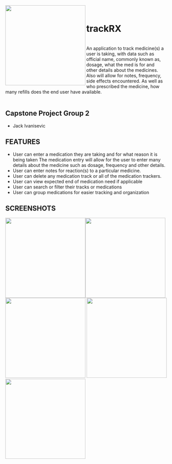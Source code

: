 <img align="left" src="https://tftedu.ca/CapStoneAssets/virus-4953855_1920.png" width="250" >
<br>

# trackRX

<br>
An application to track medicine(s) a user is taking, with data such as official name, commonly known as, dosage, what the med is for and other details about the medicines. Also will allow for notes, frequency, side effects encountered. As well as who prescribed the medicine, how many refills does the end user have available.
<br><br>

## Capstone Project Group 2

- Jack Ivanisevic <br>

## FEATURES

- User can enter a medication they are taking and for what reason it is being taken
  The medication entry will allow for the user to enter many details about the medicine such as dosage, frequency and other details.
- User can enter notes for reaction(s) to a particular medicine.
- User can delete any medication track or all of the medication trackers.
- User can view expected end of medication need if applicable
- User can search or filter their tracks or medications
- User can group medications for easier tracking and organization

## SCREENSHOTS

<img src="https://tftedu.ca/CapStoneAssets/trackRX-home.png" width="250" ><img src="https://tftedu.ca/CapStoneAssets/trackRX-meds.png" width="250" ><img src="https://tftedu.ca/CapStoneAssets/trackRX-delete.png" width="250" >
<img src="https://tftedu.ca/CapStoneAssets/trackRX-add-healthcare-pro.png" width="250" ><img src="https://tftedu.ca/CapStoneAssets/trackRX-view-healthcare-pro.png" width="250" >
